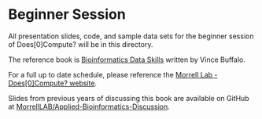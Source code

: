 # Beginner Session

All presentation slides, code, and sample data sets for the beginner session of Does[0]Compute? will be in this directory.

The reference book is [Bioinformatics Data Skills](http://shop.oreilly.com/product/0636920030157.do) written by Vince Buffalo.

For a full up to date schedule, please reference the [Morrell Lab - Does[0]Compute? website](http://morrelllab.github.io/compute/).

Slides from previous years of discussing this book are available on GitHub at [MorrellLAB/Applied-Bioinformatics-Discussion](https://github.com/MorrellLAB/Applied-Bioinformatics-Discussion).
